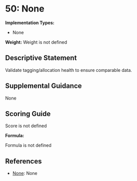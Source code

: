 # 50: None

**Implementation Types:**

- None

**Weight:** Weight is not defined

## Descriptive Statement

Validate tagging/allocation health to ensure comparable data.

## Supplemental Guidance

None

## Scoring Guide

Score is not defined

**Formula:**

Formula is not defined

## References

- [None](None): None

